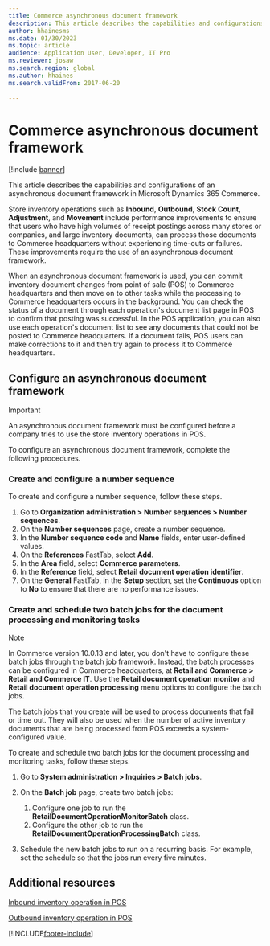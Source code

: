 ```yaml
---
title: Commerce asynchronous document framework
description: This article describes the capabilities and configurations of an asynchronous document framework in Microsoft Dynamics 365 Commerce.
author: hhainesms
ms.date: 01/30/2023
ms.topic: article
audience: Application User, Developer, IT Pro
ms.reviewer: josaw
ms.search.region: global
ms.author: hhaines
ms.search.validFrom: 2017-06-20
 
---
```


# Commerce asynchronous document framework

[!include [banner](includes/banner.md)]

This article describes the capabilities and configurations of an asynchronous document framework in Microsoft Dynamics 365 Commerce.

Store inventory operations such as **Inbound**, **Outbound**, **Stock Count**, **Adjustment**, and **Movement** include performance improvements to ensure that users who have high volumes of receipt postings across many stores or companies, and large inventory documents, can process those documents to Commerce headquarters without experiencing time-outs or failures. These improvements require the use of an asynchronous document framework.

When an asynchronous document framework is used, you can commit inventory document changes from point of sale (POS) to Commerce headquarters and then move on to other tasks while the processing to Commerce headquarters occurs in the background. You can check the status of a document through each operation's document list page in POS to confirm that posting was successful. In the POS application, you can also use each operation's document list to see any documents that could not be posted to Commerce headquarters. If a document fails, POS users can make corrections to it and then try again to process it to Commerce headquarters.

## Configure an asynchronous document framework

> [!IMPORTANT]
> An asynchronous document framework must be configured before a company tries to use the store inventory operations in POS.

To configure an asynchronous document framework, complete the following procedures.

### Create and configure a number sequence

To create and configure a number sequence, follow these steps.

1. Go to **Organization administration \> Number sequences \> Number sequences**.
1. On the **Number sequences** page, create a number sequence.
1. In the **Number sequence code** and **Name** fields, enter user-defined values.
1. On the **References** FastTab, select **Add**.
1. In the **Area** field, select **Commerce parameters**.
1. In the **Reference** field, select **Retail document operation identifier**.
1. On the **General** FastTab, in the **Setup** section, set the **Continuous** option to **No** to ensure that there are no performance issues.

### Create and schedule two batch jobs for the document processing and monitoring tasks

> [!NOTE]
> In Commerce version 10.0.13 and later, you don't have to configure these batch jobs through the batch job framework. Instead, the batch processes can be configured in Commerce headquarters, at **Retail and Commerce \> Retail and Commerce IT**. Use the **Retail document operation monitor** and **Retail document operation processing** menu options to configure the batch jobs.

The batch jobs that you create will be used to process documents that fail or time out. They will also be used when the number of active inventory documents that are being processed from POS exceeds a system-configured value.

To create and schedule two batch jobs for the document processing and monitoring tasks, follow these steps.

1. Go to **System administration \> Inquiries \> Batch jobs**.
1. On the **Batch job** page, create two batch jobs:

    1. Configure one job to run the **RetailDocumentOperationMonitorBatch** class.
    1. Configure the other job to run the **RetailDocumentOperationProcessingBatch** class.

1. Schedule the new batch jobs to run on a recurring basis. For example, set the schedule so that the jobs run every five minutes.

## Additional resources

[Inbound inventory operation in POS](pos-inbound-inventory-operation.md)

[Outbound inventory operation in POS](pos-outbound-inventory-operation.md)

[!INCLUDE[footer-include](../includes/footer-banner.md)]
